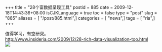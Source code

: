 +++
title = "28个富数据呈现工具"
postid = 885
date = 2009-12-18T14:43:36+08:00
isCJKLanguage = true
toc = false
type = "post"
slug = "885"
aliases = [ "/post/885.html",]
categories = [ "news",]
tags = [ "ria",]
+++


值得学习，有空研究。  
<http://www.insideria.com/2009/12/28-rich-data-visualization-too.html>  
![](http://www.insideria.com/AjaxOrg.png)

